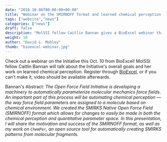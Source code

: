 ```yaml
---
date: "2018-10-06T00:00:00+00:00"
title: "Webinar on the SMIRNOFF format and learned chemical perception Oct. 10"
tags: ["website","news"]
categories: ["news"]
draft: false
description: "MolSSI fellow Caitlin Bannan gives a BioExcel webinar this Oct. 10 on her work with the Initiative"
weight: 10
author: "David L. Mobley"
thumb: "bioexcel-webinar.jpg"
---
```


Check out a webinar on the Initiative this Oct. 10 from BioExcel! MolSSI fellow Caitlin Bannan will talk about the Initiative's overall goals and her work on learned chemical perception. Register through [BioExcel](https://bioexcel.eu/open-force-field-initiative-the-smirnoff-format-and-learned-chemical-perception/), or if you can't make it, video should be available afterwards.

Bannan's Abstract: *The Open Force Field Initiative is developing a machinery to automatically parameterize molecular mechanics force fields. An important part of this process will be automating chemical perception — the way force field parameters are assigned to a molecule based on chemical environment. We created the SMIRKS Native Open Force Field (SMIRNOFF) format which allows for changes to easily be made in both the chemical perception and quantitative parameter space. In this presentation, I will share the motivation and success of the SMIRNOFF format, as well as my work on `ChemPer`, an open source tool for automatically creating SMIRKS patterns from molecular fragments.*
